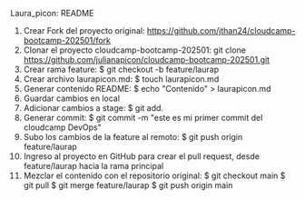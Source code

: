 Laura_picon: README

1. Crear Fork del proyecto original: https://github.com/jthan24/cloudcamp-bootcamp-202501/fork
2. Clonar el proyecto cloudcamp-bootcamp-202501: git clone https://github.com/julianapicon/cloudcamp-bootcamp-202501.git
3. Crear rama feature: $ git checkout -b feature/laurap
4. Crear archivo laurapicon.md: $ touch laurapicon.md
5. Generar contenido README: $ echo "Contenido" > laurapicon.md
6. Guardar cambios en local
7. Adicionar cambios a stage: $ git add.
8. Generar commit: $ git commit -m "este es mi primer commit del cloudcamp DevOps"
9. Subo los cambios de la feature al remoto: $ git push origin feature/laurap
10. Ingreso al proyecto en GitHub para crear el pull request, desde feature/laurap hacia la rama principal
10. Mezclar el contenido con el repositorio original:
    $ git checkout main
    $ git pull
    $ git merge feature/laurap
    $ git push origin main  